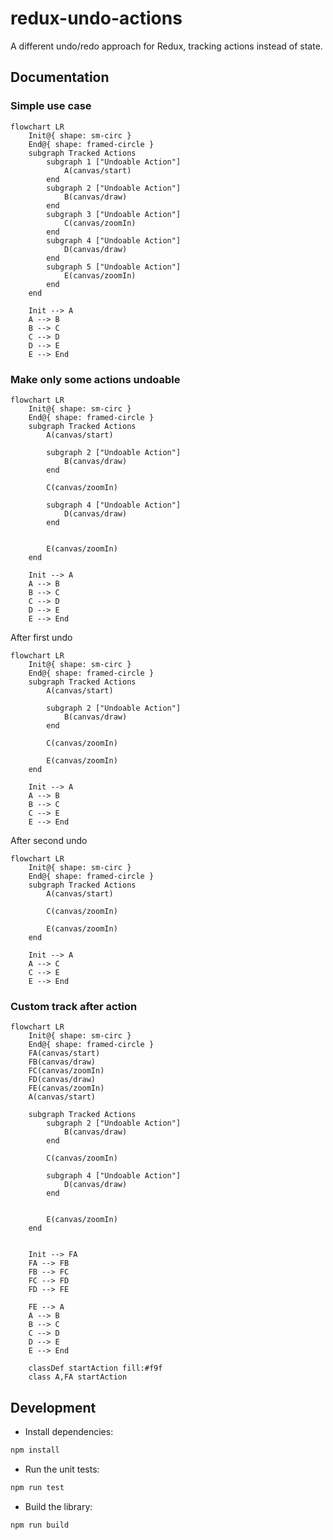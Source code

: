 # redux-undo-actions

A different undo/redo approach for Redux, tracking actions instead of state.

## Documentation

### Simple use case

```mermaid
flowchart LR
    Init@{ shape: sm-circ }
    End@{ shape: framed-circle }
    subgraph Tracked Actions
        subgraph 1 ["Undoable Action"]
            A(canvas/start)
        end
        subgraph 2 ["Undoable Action"]
            B(canvas/draw)
        end
        subgraph 3 ["Undoable Action"]
            C(canvas/zoomIn)
        end
        subgraph 4 ["Undoable Action"]
            D(canvas/draw)
        end
        subgraph 5 ["Undoable Action"]
            E(canvas/zoomIn)
        end
    end

    Init --> A
    A --> B
    B --> C
    C --> D
    D --> E
    E --> End
```

### Make only some actions undoable

```mermaid
flowchart LR
    Init@{ shape: sm-circ }
    End@{ shape: framed-circle }
    subgraph Tracked Actions
        A(canvas/start)

        subgraph 2 ["Undoable Action"]
            B(canvas/draw)
        end

        C(canvas/zoomIn)

        subgraph 4 ["Undoable Action"]
            D(canvas/draw)
        end


        E(canvas/zoomIn)
    end

    Init --> A
    A --> B
    B --> C
    C --> D
    D --> E
    E --> End
```

After first undo

```mermaid
flowchart LR
    Init@{ shape: sm-circ }
    End@{ shape: framed-circle }
    subgraph Tracked Actions
        A(canvas/start)

        subgraph 2 ["Undoable Action"]
            B(canvas/draw)
        end

        C(canvas/zoomIn)

        E(canvas/zoomIn)
    end

    Init --> A
    A --> B
    B --> C
    C --> E
    E --> End
```

After second undo

```mermaid
flowchart LR
    Init@{ shape: sm-circ }
    End@{ shape: framed-circle }
    subgraph Tracked Actions
        A(canvas/start)

        C(canvas/zoomIn)

        E(canvas/zoomIn)
    end

    Init --> A
    A --> C
    C --> E
    E --> End
```

### Custom track after action

```mermaid
flowchart LR
    Init@{ shape: sm-circ }
    End@{ shape: framed-circle }
    FA(canvas/start)
    FB(canvas/draw)
    FC(canvas/zoomIn)
    FD(canvas/draw)
    FE(canvas/zoomIn)
    A(canvas/start)

    subgraph Tracked Actions
        subgraph 2 ["Undoable Action"]
            B(canvas/draw)
        end

        C(canvas/zoomIn)

        subgraph 4 ["Undoable Action"]
            D(canvas/draw)
        end


        E(canvas/zoomIn)
    end


    Init --> FA
    FA --> FB
    FB --> FC
    FC --> FD
    FD --> FE

    FE --> A
    A --> B
    B --> C
    C --> D
    D --> E
    E --> End

    classDef startAction fill:#f9f
    class A,FA startAction
```

## Development

- Install dependencies:

```bash
npm install
```

- Run the unit tests:

```bash
npm run test
```

- Build the library:

```bash
npm run build
```
